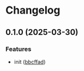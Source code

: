 # Changelog

## 0.1.0 (2025-03-30)


### Features

* init ([bbcffad](https://github.com/sgoudham/what-version/commit/bbcffad0f5678a9cd7b8204333982a585b4da0c2))

